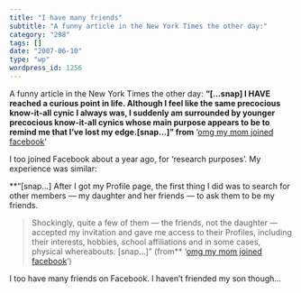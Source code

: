 ```yaml
---
title: "I have many friends"
subtitle: "A funny article in the New York Times the other day:"
category: "298"
tags: []
date: "2007-06-10"
type: "wp"
wordpress_id: 1256
---
```

A funny article in the New York Times the other day:
**“[…snap] I HAVE reached a curious point in life. Although I feel like the same precocious know-it-all cynic I always was, I suddenly am surrounded by younger precocious know-it-all cynics whose main purpose appears to be to remind me that I’ve lost my edge.[snap…]” from** ‘[omg my mom joined facebook](http://www.nytimes.com/2007/06/07/fashion/07Cyber.html?_r=1&oref=slogin)‘

I too joined Facebook about a year ago, for ‘research purposes’. My experience was similar:

**“[snap…] After I got my Profile page, the first thing I did was to search for other members — my daughter and her friends — to ask them to be my friends.

> Shockingly, quite a few of them — the friends, not the daughter — accepted my invitation and gave me access to their Profiles, including their interests, hobbies, school affiliations and in some cases, physical whereabouts. [snap…]” (from** ‘[omg my mom joined facebook](http://www.nytimes.com/2007/06/07/fashion/07Cyber.html?_r=1&oref=slogin)‘)

I too have many friends on Facebook. I haven’t friended my son though…